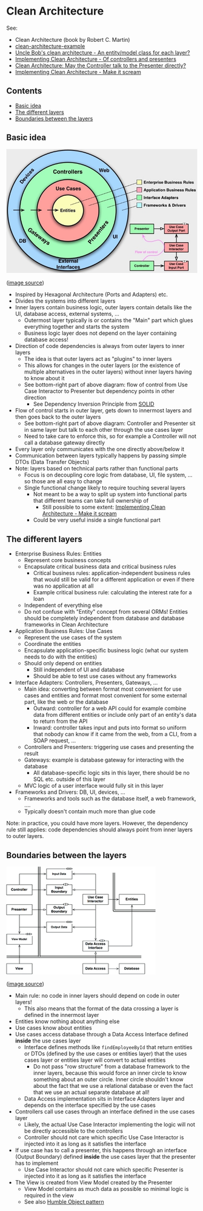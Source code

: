 # Clean Architecture

See:

-   Clean Architecture (book by Robert C. Martin)
-   [clean-architecture-example](https://github.com/mattia-battiston/clean-architecture-example)
-   [Uncle Bob's clean architecture - An entity/model class for each layer?](https://softwareengineering.stackexchange.com/questions/303478/uncle-bobs-clean-architecture-an-entity-model-class-for-each-layer)
-   [Implementing Clean Architecture - Of controllers and presenters](http://www.plainionist.net/Implementing-Clean-Architecture-Controller-Presenter/)
-   [Clean Architecture: May the Controller talk to the Presenter directly?](https://softwareengineering.stackexchange.com/questions/388379/clean-architecture-may-the-controller-talk-to-the-presenter-directly)
-   [Implementing Clean Architecture - Make it scream](http://www.plainionist.net/Implementing-Clean-Architecture-Scream/)

## Contents

-   [Basic idea](#basic-idea)
-   [The different layers](#the-different-layers)
-   [Boundaries between the layers](#boundaries-between-the-layers)

## Basic idea

![Clean Architecture](_img/Clean-Architecture/clean-architecture.jpg)

([image source](https://codeiwrote.net/2019-06-18-Part-2/))

-   Inspired by Hexagonal Architecture (Ports and Adapters) etc.
-   Divides the systems into different layers
-   Inner layers contain business logic, outer layers contain details like the UI, database access, external systems, ...
    -   Outermost layer typically is or contains the "Main" part which glues everything together and starts the system
    -   Business logic layer does not depend on the layer containing database access!
-   Direction of code dependencies is always from outer layers to inner layers
    -   The idea is that outer layers act as "plugins" to inner layers
    -   This allows for changes in the outer layers (or the existence of multiple alternatives in the outer layers) without inner layers having to know about it
    -   See bottom-right part of above diagram: flow of control from Use Case Interactor to Presenter but dependency points in other direction
        -   See Dependency Inversion Principle from [SOLID](../oo-design/SOLID-principles.md)
-   Flow of control starts in outer layer, gets down to innermost layers and then goes back to the outer layers
    -   See bottom-right part of above diagram: Controller and Presenter sit in same layer but talk to each other through the use cases layer
    -   Need to take care to enforce this, so for example a Controller will not call a database gateway directly
-   Every layer only communicates with the one directly above/below it
-   Communication between layers typically happens by passing simple DTOs (Data Transfer Objects)
-   Note: layers based on technical parts rather than functional parts
    -   Focus is on decoupling core logic from database, UI, file system, ... so those are all easy to change
    -   Single functional change likely to require touching several layers
        -   Not meant to be a way to split up system into functional parts that different teams can take full ownership of
            -   Still possible to some extent: [Implementing Clean Architecture - Make it scream](http://www.plainionist.net/Implementing-Clean-Architecture-Scream/)
        -   Could be very useful inside a single functional part

## The different layers

-   Enterprise Business Rules: Entities
    -   Represent core business concepts
    -   Encapsulate critical business data and critical business rules
        -   Critical business rules: application-independent business rules that would still be valid for a different application or even if there was no application at all
        -   Example critical business rule: calculating the interest rate for a loan
    -   Independent of everything else
    -   Do not confuse with "Entity" concept from several ORMs! Entities should be completely independent from database and database frameworks in Clean Architecture
-   Application Business Rules: Use Cases
    -   Represent the use cases of the system
    -   Coordinate the entities
    -   Encapsulate application-specific business logic (what our system needs to do with the entities)
    -   Should only depend on entities
        -   Still independent of UI and database
        -   Should be able to test use cases without any frameworks
-   Interface Adapters: Controllers, Presenters, Gateways, ...
    -   Main idea: converting between format most convenient for use cases and entities and format most convenient for some external part, like the web or the database
        -   Outward: controller for a web API could for example combine data from different entities or include only part of an entity's data to return from the API
        -   Inward: controller takes input and puts into format so uniform that nobody can know if it came from the web, from a CLI, from a SOAP request, ...
    -   Controllers and Presenters: triggering use cases and presenting the result
    -   Gateways: example is database gateway for interacting with the database
        -   All database-specific logic sits in this layer, there should be no SQL etc. outside of this layer
    -   MVC logic of a user interface would fully sit in this layer
-   Frameworks and Drivers: DB, UI, devices, ...
    -   Frameworks and tools such as the database itself, a web framework, ....
    -   Typically doesn't contain much more than glue code

Note: in practice, you could have more layers. However, the dependency rule still applies: code dependencies should always point from inner layers to outer layers.

## Boundaries between the layers

![Clean Architecture](_img/Clean-Architecture/clean-architecture-boundaries.jpg)

([image source](https://softwareengineering.stackexchange.com/questions/380251/clean-architecture-what-is-the-view-model))

-   Main rule: no code in inner layers should depend on code in outer layers!
    -   This also means that the format of the data crossing a layer is defined in the innermost layer
-   Entities know nothing about anything else
-   Use cases know about entities
-   Use cases access database through a Data Access Interface defined **inside** the use cases layer
    -   Interface defines methods like `findEmployeeById` that return entities or DTOs (defined by the use cases or entities layer) that the uses cases layer or entities layer will convert to actual entities
        -   Do not pass "row structure" from a database framework to the inner layers, because this would force an inner circle to know something about an outer circle. Inner circle shouldn't know about the fact that we use a relational database or even the fact that we use an actual separate database at all!
    -   Data Access implementation sits in Interface Adapters layer and depends on the interface specified by the use cases
-   Controllers call use cases through an interface defined in the use cases layer
    -   Likely, the actual Use Case Interactor implementing the logic will not be directly accessible to the controllers
    -   Controller should not care which specific Use Case Interactor is injected into it as long as it satisfies the interface
-   If use case has to call a presenter, this happens through an interface (Output Boundary) defined **inside** the use cases layer that the presenter has to implement
    -   Use Case Interactor should not care which specific Presenter is injected into it as long as it satisfies the interface
-   The View is created from View Model created by the Presenter
    -   View Model contains as much data as possible so minimal logic is required in the view
    -   See also [Humble Object pattern](../Humble-Object-pattern.md)
